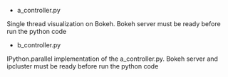 * a_controller.py


Single thread visualization on Bokeh. Bokeh server must be ready before run the python code
* b_controller.py


IPython.parallel implementation of the a_controller.py. Bokeh server and ipcluster must be ready before run the python code
